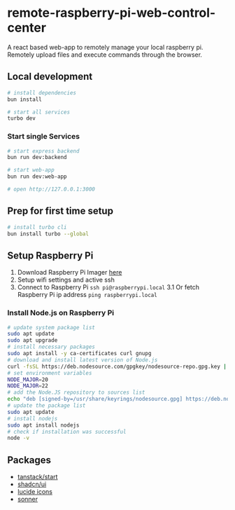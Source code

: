 # remote-raspberry-pi-web-control-center

A react based web-app to remotely manage your local raspberry pi.
Remotely upload files and execute commands through the browser.

## Local development

```bash
# install dependencies
bun install

# start all services
turbo dev
```

### Start single Services

```bash
# start express backend
bun run dev:backend
```

```bash
# start web-app
bun run dev:web-app

# open http://127.0.0.1:3000
```

## Prep for first time setup

```bash
# install turbo cli
bun install turbo --global
```

## Setup Raspberry Pi

1. Download Raspberry Pi Imager [here](https://www.raspberrypi.com/software/)
2. Setup wifi settings and active ssh
3. Connect to Raspberry Pi `ssh pi@raspberrypi.local`
  3.1 Or fetch Raspberry Pi ip address `ping raspberrypi.local`

### Install Node.js on Raspberry Pi

```bash
# update system package list
sudo apt update
sudo apt upgrade
# install necessary packages
sudo apt install -y ca-certificates curl gnupg
# download and install latest version of Node.js
curl -fsSL https://deb.nodesource.com/gpgkey/nodesource-repo.gpg.key | sudo gpg --dearmor -o /usr/share/keyrings/nodesource.gpg
# set environment variables
NODE_MAJOR=20
NODE_MAJOR=22
# add the Node.JS repository to sources list
echo "deb [signed-by=/usr/share/keyrings/nodesource.gpg] https://deb.nodesource.com/node_$NODE_MAJOR.x nodistro main" | sudo tee /etc/apt/sources.list.d/nodesource.list
# update the package list
sudo apt update
# install nodejs
sudo apt install nodejs
# check if installation was successful
node -v
```

## Packages

- [tanstack/start](https://tanstack.com/start/latest)
- [shadcn/ui](https://ui.shadcn.com/docs/components)
- [lucide icons](https://lucide.dev)
- [sonner](https://sonner.emilkowal.ski/)
